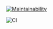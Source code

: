 [![Maintainability](https://api.codeclimate.com/v1/badges/55dccd9725998ea8590c/maintainability)](https://codeclimate.com/github/upertimos/frontend-project-lvl1/maintainability)

![CI](https://github.com/upertimos/frontend-project-lvl1/workflows/CI/badge.svg?branch=master)
